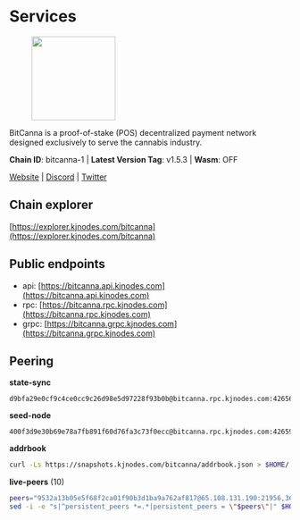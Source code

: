 # Services

<figure><img src="https://raw.githubusercontent.com/kj89/testnet_manuals/main/pingpub/logos/bitcanna.png" width="150" alt=""><figcaption></figcaption></figure>

BitCanna is a proof-of-stake (POS) decentralized payment network designed exclusively to serve the cannabis industry. 

**Chain ID**: bitcanna-1 | **Latest Version Tag**: v1.5.3 | **Wasm**: OFF

[Website](https://www.bitcanna.io) | [Discord](https://discord.gg/9AVrzaVQvs) | [Twitter](https://twitter.com/BitCannaGlobal)




## Chain explorer
[https://explorer.kjnodes.com/bitcanna](https://explorer.kjnodes.com/bitcanna)

## Public endpoints

* api: [https://bitcanna.api.kjnodes.com](https://bitcanna.api.kjnodes.com)
* rpc: [https://bitcanna.rpc.kjnodes.com](https://bitcanna.rpc.kjnodes.com)
* grpc: [https://bitcanna.grpc.kjnodes.com](https://bitcanna.grpc.kjnodes.com)

## Peering

**state-sync**

```text
d9bfa29e0cf9c4ce0cc9c26d98e5d97228f93b0b@bitcanna.rpc.kjnodes.com:42656
```

**seed-node**

```text
400f3d9e30b69e78a7fb891f60d76fa3c73f0ecc@bitcanna.rpc.kjnodes.com:42659
```

**addrbook**
```bash
curl -Ls https://snapshots.kjnodes.com/bitcanna/addrbook.json > $HOME/.bcna/config/addrbook.json
```

**live-peers** (10)
```bash
peers="9532a13b05e5f68f2ca01f90b3d1ba9a762af817@65.108.131.190:21956,3635058fcdbe97e72d191faedfe4c6acab835877@107.181.235.66:16656,751513c7cd42a2565c37ab482bbe66f4d92c2740@136.244.106.130:26656,6cceba286b498d4a1931f85e35ea0fa433373057@78.47.208.97:26656,d9bfa29e0cf9c4ce0cc9c26d98e5d97228f93b0b@65.109.88.38:42656,07c829cf936db34be61143fabb09541d05aea899@65.108.98.124:64206,935a9d809781aa4094dd806c2afed29a25ec8b8e@135.181.210.189:26656,d2247f7b919f0781c90ee61958d7044665a22d38@169.155.169.55:26656,c38a5912b4b0f827732862594671c65ad0059932@172.105.196.25:26656,d3796f3f2a179afab1485a672ace3d909cd0eeed@185.137.122.214:26656"
sed -i -e "s|^persistent_peers *=.*|persistent_peers = \"$peers\"|" $HOME/.bcna/config/config.toml
```
